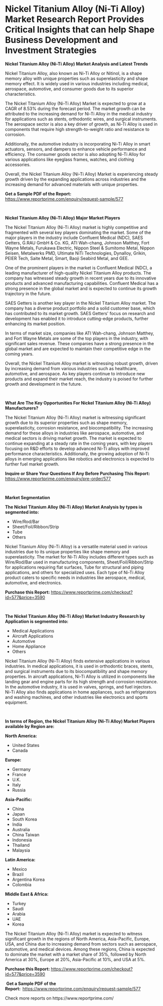 <p><h1>Nickel Titanium Alloy (Ni-Ti Alloy) Market Research Report Provides Critical Insights that can help Shape Business Development and Investment Strategies</h1></p><p><strong>Nickel Titanium Alloy (Ni-Ti Alloy) Market Analysis and Latest Trends</strong></p>
<p><p>Nickel Titanium Alloy, also known as Ni-Ti Alloy or Nitinol, is a shape memory alloy with unique properties such as superelasticity and shape memory effect. It is widely used in various industries including medical, aerospace, automotive, and consumer goods due to its superior characteristics.</p><p>The Nickel Titanium Alloy (Ni-Ti Alloy) Market is expected to grow at a CAGR of 8.53% during the forecast period. The market growth can be attributed to the increasing demand for Ni-Ti Alloy in the medical industry for applications such as stents, orthodontic wires, and surgical instruments. The aerospace sector is also a key driver of growth, as Ni-Ti Alloy is used in components that require high strength-to-weight ratio and resistance to corrosion.</p><p>Additionally, the automotive industry is incorporating Ni-Ti Alloy in smart actuators, sensors, and dampers to enhance vehicle performance and efficiency. The consumer goods sector is also adopting Ni-Ti Alloy for various applications like eyeglass frames, watches, and clothing accessories.</p><p>Overall, the Nickel Titanium Alloy (Ni-Ti Alloy) Market is experiencing steady growth driven by the expanding applications across industries and the increasing demand for advanced materials with unique properties.</p></p>
<p><strong>Get a Sample PDF of the Report:&nbsp;</strong> <a href="https://www.reportprime.com/enquiry/request-sample/577">https://www.reportprime.com/enquiry/request-sample/577</a></p>
<p>&nbsp;</p>
<p><strong>Nickel Titanium Alloy (Ni-Ti Alloy) Major Market Players</strong></p>
<p><p>The Nickel Titanium Alloy (Ni-Ti Alloy) market is highly competitive and fragmented with several key players dominating the market. Some of the major players in the industry include Confluent Medical (NDC), SAES Getters, G.RAU GmbH & Co. KG, ATI Wah-chang, Johnson Matthey, Fort Wayne Metals, Furukawa Electric, Nippon Steel & Sumitomo Metal, Nippon Seisen, Metalwerks PMD, Ultimate NiTi Technologies, Dynalloy, Grikin, PEIER Tech, Saite Metal, Smart, Baoji Seabird Metal, and GEE.</p><p>One of the prominent players in the market is Confluent Medical (NDC), a leading manufacturer of high-quality Nickel Titanium Alloy products. The company has witnessed steady growth in recent years due to its innovative products and advanced manufacturing capabilities. Confluent Medical has a strong presence in the global market and is expected to continue its growth trajectory in the future.</p><p>SAES Getters is another key player in the Nickel Titanium Alloy market. The company has a diverse product portfolio and a solid customer base, which has contributed to its market growth. SAES Getters' focus on research and development has enabled it to introduce cutting-edge products, further enhancing its market position.</p><p>In terms of market size, companies like ATI Wah-chang, Johnson Matthey, and Fort Wayne Metals are some of the top players in the industry, with significant sales revenue. These companies have a strong presence in the global market and are expected to maintain their competitive edge in the coming years.</p><p>Overall, the Nickel Titanium Alloy market is witnessing robust growth, driven by increasing demand from various industries such as healthcare, automotive, and aerospace. As key players continue to introduce new products and expand their market reach, the industry is poised for further growth and development in the future.</p></p>
<p>&nbsp;</p>
<p><strong>What Are The Key Opportunities For Nickel Titanium Alloy (Ni-Ti Alloy) Manufacturers?</strong></p>
<p><p>The Nickel Titanium Alloy (Ni-Ti Alloy) market is witnessing significant growth due to its superior properties such as shape memory, superelasticity, corrosion resistance, and biocompatibility. The increasing demand for these alloys in industries like aerospace, automotive, and medical sectors is driving market growth. The market is expected to continue expanding at a steady rate in the coming years, with key players focusing on R&D efforts to develop advanced Ni-Ti alloys with improved performance characteristics. Additionally, the growing adoption of Ni-Ti alloys in emerging applications like robotics and electronics is expected to further fuel market growth.</p></p>
<p><strong>Inquire or Share Your Questions If Any Before Purchasing This Report:</strong> <a href="https://www.reportprime.com/enquiry/pre-order/577">https://www.reportprime.com/enquiry/pre-order/577</a></p>
<p>&nbsp;</p>
<p><strong>Market Segmentation</strong></p>
<p><strong>The Nickel Titanium Alloy (Ni-Ti Alloy) Market Analysis by types is segmented into:</strong></p>
<p><ul><li>Wire/Rod/Bar</li><li>Sheet/Foil/Ribbon/Strip</li><li>Tube</li><li>Others</li></ul></p>
<p><p>Nickel Titanium Alloy (Ni-Ti Alloy) is a versatile material used in various industries due to its unique properties like shape memory and superelasticity. The market for Ni-Ti Alloy includes different types such as Wire/Rod/Bar used in manufacturing components, Sheet/Foil/Ribbon/Strip for applications requiring flat surfaces, Tube for structural and piping applications, and others for specialized uses. Each type of Ni-Ti Alloy product caters to specific needs in industries like aerospace, medical, automotive, and electronics.</p></p>
<p><strong>Purchase this Report:&nbsp;</strong><a href="https://www.reportprime.com/checkout?id=577&price=3590">https://www.reportprime.com/checkout?id=577&price=3590</a></p>
<p>&nbsp;</p>
<p><strong>The Nickel Titanium Alloy (Ni-Ti Alloy) Market Industry Research by Application is segmented into:</strong></p>
<p><ul><li>Medical Applications</li><li>Aircraft Applications</li><li>Automotive</li><li>Home Appliance</li><li>Others</li></ul></p>
<p><p>Nickel Titanium Alloy (Ni-Ti Alloy) finds extensive applications in various industries. In medical applications, it is used in orthodontic braces, stents, and surgical instruments due to its biocompatibility and shape memory properties. In aircraft applications, Ni-Ti Alloy is utilized in components like landing gear and engine parts for its high strength and corrosion resistance. In the automotive industry, it is used in valves, springs, and fuel injectors. Ni-Ti Alloy also finds applications in home appliances, such as refrigerators and washing machines, and other industries like electronics and sports equipment.</p></p>
<p>&nbsp;</p>
<p><strong>In terms of Region, the Nickel Titanium Alloy (Ni-Ti Alloy) Market Players available by Region are:</strong></p>
<p>
    <p> <strong> North America: </strong>
        <ul>
            <li>United States</li>
            <li>Canada</li>
        </ul>
        </p> 
    <p> <strong> Europe: </strong>
        <ul>
            <li>Germany</li>
            <li>France</li>
            <li>U.K.</li>
            <li>Italy</li>
            <li>Russia</li>
        </ul>
        </p> 
    <p> <strong> Asia-Pacific: </strong>
        <ul>
            <li>China</li>
            <li>Japan</li>
            <li>South Korea</li>
            <li>India</li>
            <li>Australia</li>
            <li>China Taiwan</li>
            <li>Indonesia</li>
            <li>Thailand</li>
            <li>Malaysia</li>
        </ul>
        </p> 
    <p> <strong> Latin America: </strong>
        <ul>
            <li>Mexico</li>
            <li>Brazil</li>
            <li>Argentina Korea</li>
            <li>Colombia</li>
        </ul>
        </p> 
    <p> <strong> Middle East & Africa: </strong>
        <ul>
            <li>Turkey</li>
            <li>Saudi</li>
            <li>Arabia</li>
            <li>UAE</li>
            <li>Korea</li>
        </ul>
    </p>
    </p>
<p><p>The Nickel Titanium Alloy (Ni-Ti Alloy) market is expected to witness significant growth in the regions of North America, Asia-Pacific, Europe, USA, and China due to increasing demand from sectors such as aerospace, automotive, and medical devices. Among these regions, China is expected to dominate the market with a market share of 35%, followed by North America at 30%, Europe at 20%, Asia-Pacific at 10%, and USA at 5%.</p></p>
<p><strong>Purchase this Report: </strong><a href="https://www.reportprime.com/checkout?id=577&price=3590">https://www.reportprime.com/checkout?id=577&price=3590</a></p>
<p>&nbsp;<strong>Get a Sample PDF of the Report:&nbsp;&nbsp;</strong><a href="https://www.reportprime.com/enquiry/request-sample/577">https://www.reportprime.com/enquiry/request-sample/577</a></p>
<p><strong></strong></p>
<p>Check more reports on https://www.reportprime.com/</p>